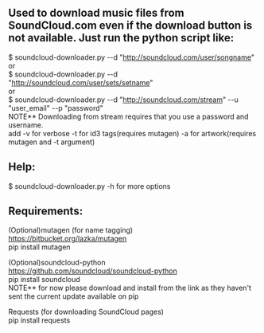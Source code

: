 Used to download music files from SoundCloud.com even if the download button is not available.
Just run the python script like:
------------
$ soundcloud-downloader.py --d "http://soundcloud.com/user/songname"  
or  
$ soundcloud-downloader.py --d "http://soundcloud.com/user/sets/setname"  
or  
$ soundcloud-downloader.py --d "http://soundcloud.com/stream" --u "user_email" --p "password"  
NOTE** 
Downloading from stream requires that you use a password and username.  
add -v for verbose
    -t for id3 tags(requires mutagen)
    -a for artwork(requires mutagen and -t argument)

Help:
------------
$ soundcloud-downloader.py -h for more options

Requirements:
------------
(Optional)mutagen (for name tagging)  
https://bitbucket.org/lazka/mutagen  
pip install mutagen  
  
(Optional)soundcloud-python  
https://github.com/soundcloud/soundcloud-python  
pip install soundcloud  
NOTE** for now please download and install from the link as they haven't sent the current update available on pip  
  
Requests (for downloading SoundCloud pages)  
pip install requests  
